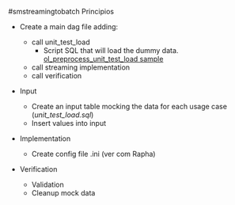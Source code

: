#smstreamingtobatch 
Principios
- Create a main dag file adding:
  - call unit_test_load
	  - Script SQL that will load the dummy data.
		[ol_preprocess_unit_test_load sample](https://github.ford.com/gdia-prognostics/gcp-ol-prog/blob/dev/bq/development/prog_dags_sql_sandbox/preprocess/ol_historical_preprocess_unit_test_load.sql)
  - call streaming implementation
  - call verification

- Input
	- Create an input table mocking the data for each usage case 
	(_unit_test_load.sql_)
	- Insert values into input
- Implementation
	- Create config file .ini (ver com Rapha)
- Verification
	- Validation
	- Cleanup mock data
